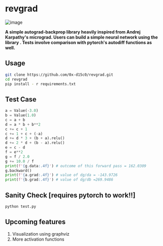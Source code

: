 # revgrad
![image](https://github.com/user-attachments/assets/c049a50c-b85e-4f1a-8b8f-e84c5f0f5c7c)

<b>A simple autograd-backprop library heavily inspired from Andrej Karpathy's micrograd. Users can build a simple neural network using the library . Tests involve comparison with pytorch's autodiff functions as well.</b>

## Usage
```bash
git clone https://github.com/0x-d15c0/revgrad.git
cd revgrad
pip install - r requirements.txt
```

## Test Case
```py
a = Value(-3.0)
b = Value(1.0)
c = a + b
d = a * b + b**2
c += c + 1
c += 1 + c + (-a)
d += d * 3 + (b + a).relu()
d += 2 * d + (b - a).relu()
e = c - d
f = e**2
g = f / 2.0
g += 10.0 / f
print(f'{g.data:.4f}') # outcome of this forward pass = 162.0309
g.backward()
print(f'{a.grad:.4f}') # value of dg/da = -143.9726
print(f'{b.grad:.4f}') # value of dg/db =269.9486
```

## Sanity Check [requires pytorch to work!!]
```bash
python test.py
```

## Upcoming features 
1. Visualization using graphviz
2. More activation functions
